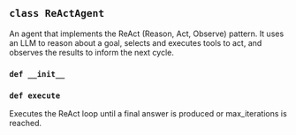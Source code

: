 ## `class ReActAgent`

An agent that implements the ReAct (Reason, Act, Observe) pattern.
It uses an LLM to reason about a goal, selects and executes tools to 
act, and observes the results to inform the next cycle.

### `def __init__`

### `def execute`

Executes the ReAct loop until a final answer is produced or 
max_iterations is reached.

